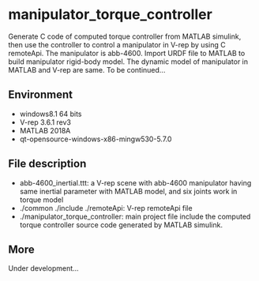 # manipulator_torque_controller
Generate C code of  computed torque controller from MATLAB simulink, then use the controller to control a manipulator in V-rep by using C remoteApi. The manipulator is abb-4600. Import URDF file to MATLAB to build manipulator rigid-body model. The dynamic model of manipulator in MATLAB and V-rep are same. To be continued...

## Environment
+ windows8.1 64 bits
+ V-rep 3.6.1 rev3
+ MATLAB 2018A
+ qt-opensource-windows-x86-mingw530-5.7.0

## File description
+ abb-4600_inertial.ttt: a V-rep scene with abb-4600 manipulator having same inertial parameter with MATLAB model, and six joints work in torque model
+ ./common ./include ./remoteApi: V-rep remoteApi file
+ ./manipulator_torque_controller: main project file include the computed torque controller source code generated by MATLAB simulink.

## More
Under development...
